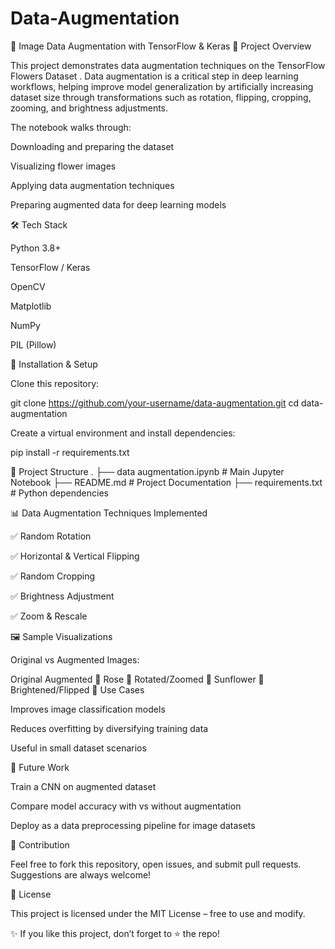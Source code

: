 # Data-Augmentation
🌸 Image Data Augmentation with TensorFlow & Keras
📌 Project Overview

This project demonstrates data augmentation techniques on the TensorFlow Flowers Dataset
.
Data augmentation is a critical step in deep learning workflows, helping improve model generalization by artificially increasing dataset size through transformations such as rotation, flipping, cropping, zooming, and brightness adjustments.

The notebook walks through:

Downloading and preparing the dataset

Visualizing flower images

Applying data augmentation techniques

Preparing augmented data for deep learning models

🛠️ Tech Stack

Python 3.8+

TensorFlow / Keras

OpenCV

Matplotlib

NumPy

PIL (Pillow)

🚀 Installation & Setup

Clone this repository:

git clone https://github.com/your-username/data-augmentation.git
cd data-augmentation


Create a virtual environment and install dependencies:

pip install -r requirements.txt

📂 Project Structure
.
├── data augmentation.ipynb   # Main Jupyter Notebook
├── README.md                 # Project Documentation
├── requirements.txt          # Python dependencies

📊 Data Augmentation Techniques Implemented

✅ Random Rotation

✅ Horizontal & Vertical Flipping

✅ Random Cropping

✅ Brightness Adjustment

✅ Zoom & Rescale

🖼️ Sample Visualizations

Original vs Augmented Images:

Original	Augmented
🌹 Rose	🌹 Rotated/Zoomed
🌻 Sunflower	🌻 Brightened/Flipped
🎯 Use Cases

Improves image classification models

Reduces overfitting by diversifying training data

Useful in small dataset scenarios

📌 Future Work

Train a CNN on augmented dataset

Compare model accuracy with vs without augmentation

Deploy as a data preprocessing pipeline for image datasets

🤝 Contribution

Feel free to fork this repository, open issues, and submit pull requests. Suggestions are always welcome!

📜 License

This project is licensed under the MIT License – free to use and modify.

✨ If you like this project, don’t forget to ⭐ the repo!
